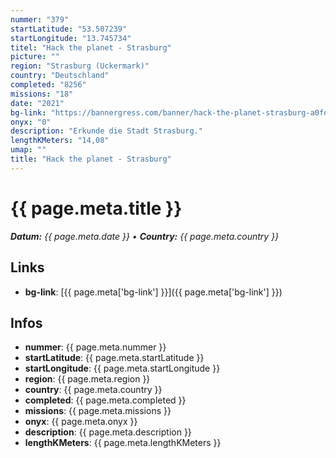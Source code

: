 ```yaml
---
nummer: "379"
startLatitude: "53.507239"
startLongitude: "13.745734"
titel: "Hack the planet - Strasburg"
picture: ""
region: "Strasburg (Uckermark)"
country: "Deutschland"
completed: "8256"
missions: "18"
date: "2021"
bg-link: "https://bannergress.com/banner/hack-the-planet-strasburg-a0fd"
onyx: "0"
description: "Erkunde die Stadt Strasburg."
lengthKMeters: "14,08"
umap: ""
title: "Hack the planet - Strasburg"
---
```


# {{ page.meta.title }}
_**Datum:** {{ page.meta.date }} • **Country:** {{ page.meta.country }}_

## Links
- **bg-link**: [{{ page.meta['bg-link'] }}]({{ page.meta['bg-link'] }})

## Infos
- **nummer**: {{ page.meta.nummer }}
- **startLatitude**: {{ page.meta.startLatitude }}
- **startLongitude**: {{ page.meta.startLongitude }}
- **region**: {{ page.meta.region }}
- **country**: {{ page.meta.country }}
- **completed**: {{ page.meta.completed }}
- **missions**: {{ page.meta.missions }}
- **onyx**: {{ page.meta.onyx }}
- **description**: {{ page.meta.description }}
- **lengthKMeters**: {{ page.meta.lengthKMeters }}

